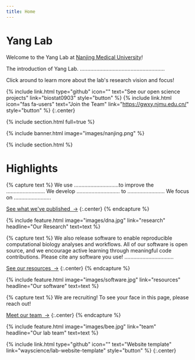 ```yaml
---
title: Home
---
```


# Yang Lab

Welcome to the Yang Lab at [Nanjing Medical University](https://www.njmu.edu.cn/)!

The introduction of Yang Lab.
.........................................................

Click around to learn more about the lab's research vision and focus!

{%
  include link.html
  type="github"
  icon=""
  text="See our open science projects"
  link="biostat0903"
  style="button"
%}
{%
  include link.html
  icon="fas fa-users"
  text="Join the Team"
  link="https://gwxy.njmu.edu.cn/"
  style="button"
%}
{:.center}

{% include section.html full=true %}

{% include banner.html image="images/nanjing.png" %}

{% include section.html %}

# Highlights

{% capture text %}
We use ..............................to improve the ..........................
We develop ............................. to .........................
We focus on .........................

[See what we've published &nbsp;→](research)
{:.center}
{% endcapture %}

{%
  include feature.html
  image="images/dna.jpg"
  link="research"
  headline="Our Research"
  text=text
%}

{% capture text %}
We also release software to enable reproducible computational biology analyses and workflows.
All of our software is open source, and we encourage active learning through meaningful code contributions.
Please cite any software you use!
.................................

[See our resources &nbsp;→](resources)
{:.center}
{% endcapture %}

{%
  include feature.html
  image="images/software.jpg"
  link="resources"
  headline="Our software"
  text=text
%}

{% capture text %}
We are recruiting!
To see your face in this page, please reach out!

[Meet our team &nbsp;→](people)
{:.center}
{% endcapture %}

{%
  include feature.html
  image="images/bee.jpg"
  link="team"
  headline="Our lab team"
  text=text
%}

{%
  include link.html
  type="github"
  icon=""
  text="Website template"
  link="wayscience/lab-website-template"
  style="button"
%}
{:.center}
